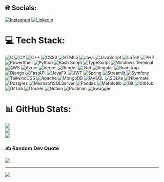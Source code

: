 
## 🌐 Socials:
[![Instagram](https://img.shields.io/badge/Instagram-%23E4405F.svg?logo=Instagram&logoColor=white)](https://instagram.com/haitham_el_abdioui) [![LinkedIn](https://img.shields.io/badge/LinkedIn-%230077B5.svg?logo=linkedin&logoColor=white)](https://linkedin.com/in/haithamelabdioui) 

# 💻 Tech Stack:
![C](https://img.shields.io/badge/c-%2300599C.svg?style=flat-square&logo=c&logoColor=white) ![C#](https://img.shields.io/badge/c%23-%23239120.svg?style=flat-square&logo=csharp&logoColor=white) ![C++](https://img.shields.io/badge/c++-%2300599C.svg?style=flat-square&logo=c%2B%2B&logoColor=white) ![CSS3](https://img.shields.io/badge/css3-%231572B6.svg?style=flat-square&logo=css3&logoColor=white) ![HTML5](https://img.shields.io/badge/html5-%23E34F26.svg?style=flat-square&logo=html5&logoColor=white) ![Java](https://img.shields.io/badge/java-%23ED8B00.svg?style=flat-square&logo=openjdk&logoColor=white) ![JavaScript](https://img.shields.io/badge/javascript-%23323330.svg?style=flat-square&logo=javascript&logoColor=%23F7DF1E) ![LaTeX](https://img.shields.io/badge/latex-%23008080.svg?style=flat-square&logo=latex&logoColor=white) ![PHP](https://img.shields.io/badge/php-%23777BB4.svg?style=flat-square&logo=php&logoColor=white) ![PowerShell](https://img.shields.io/badge/PowerShell-%235391FE.svg?style=flat-square&logo=powershell&logoColor=white) ![Python](https://img.shields.io/badge/python-3670A0?style=flat-square&logo=python&logoColor=ffdd54) ![Bash Script](https://img.shields.io/badge/bash_script-%23121011.svg?style=flat-square&logo=gnu-bash&logoColor=white) ![TypeScript](https://img.shields.io/badge/typescript-%23007ACC.svg?style=flat-square&logo=typescript&logoColor=white) ![Windows Terminal](https://img.shields.io/badge/Windows%20Terminal-%234D4D4D.svg?style=flat-square&logo=windows-terminal&logoColor=white) ![AWS](https://img.shields.io/badge/AWS-%23FF9900.svg?style=flat-square&logo=amazon-aws&logoColor=white) ![Azure](https://img.shields.io/badge/azure-%230072C6.svg?style=flat-square&logo=microsoftazure&logoColor=white) ![Vercel](https://img.shields.io/badge/vercel-%23000000.svg?style=flat-square&logo=vercel&logoColor=white) ![Render](https://img.shields.io/badge/Render-%46E3B7.svg?style=flat-square&logo=render&logoColor=white) ![.Net](https://img.shields.io/badge/.NET-5C2D91?style=flat-square&logo=.net&logoColor=white) ![Angular](https://img.shields.io/badge/angular-%23DD0031.svg?style=flat-square&logo=angular&logoColor=white) ![Bootstrap](https://img.shields.io/badge/bootstrap-%238511FA.svg?style=flat-square&logo=bootstrap&logoColor=white) ![Django](https://img.shields.io/badge/django-%23092E20.svg?style=flat-square&logo=django&logoColor=white) ![FastAPI](https://img.shields.io/badge/FastAPI-005571?style=flat-square&logo=fastapi) ![JavaFX](https://img.shields.io/badge/javafx-%23FF0000.svg?style=flat-square&logo=javafx&logoColor=white) ![JWT](https://img.shields.io/badge/JWT-black?style=flat-square&logo=JSON%20web%20tokens) ![Spring](https://img.shields.io/badge/spring-%236DB33F.svg?style=flat-square&logo=spring&logoColor=white) ![Streamlit](https://img.shields.io/badge/Streamlit-%23FE4B4B.svg?style=flat-square&logo=streamlit&logoColor=white) ![Symfony](https://img.shields.io/badge/symfony-%23000000.svg?style=flat-square&logo=symfony&logoColor=white) ![TailwindCSS](https://img.shields.io/badge/tailwindcss-%2338B2AC.svg?style=flat-square&logo=tailwind-css&logoColor=white) ![Apache](https://img.shields.io/badge/apache-%23D42029.svg?style=flat-square&logo=apache&logoColor=white) ![MongoDB](https://img.shields.io/badge/MongoDB-%234ea94b.svg?style=flat-square&logo=mongodb&logoColor=white) ![MySQL](https://img.shields.io/badge/mysql-4479A1.svg?style=flat-square&logo=mysql&logoColor=white) ![SQLite](https://img.shields.io/badge/sqlite-%2307405e.svg?style=flat-square&logo=sqlite&logoColor=white) ![Hibernate](https://img.shields.io/badge/Hibernate-59666C?style=flat-square&logo=Hibernate&logoColor=white) ![Postgres](https://img.shields.io/badge/postgres-%23316192.svg?style=flat-square&logo=postgresql&logoColor=white) ![MicrosoftSQLServer](https://img.shields.io/badge/Microsoft%20SQL%20Server-CC2927?style=flat-square&logo=microsoft%20sql%20server&logoColor=white) ![Pandas](https://img.shields.io/badge/pandas-%23150458.svg?style=flat-square&logo=pandas&logoColor=white) ![Matplotlib](https://img.shields.io/badge/Matplotlib-%23ffffff.svg?style=flat-square&logo=Matplotlib&logoColor=black) ![Git](https://img.shields.io/badge/git-%23F05033.svg?style=flat-square&logo=git&logoColor=white) ![GitHub](https://img.shields.io/badge/github-%23121011.svg?style=flat-square&logo=github&logoColor=white) ![GitLab](https://img.shields.io/badge/gitlab-%23181717.svg?style=flat-square&logo=gitlab&logoColor=white) ![Docker](https://img.shields.io/badge/docker-%230db7ed.svg?style=flat-square&logo=docker&logoColor=white) ![Notion](https://img.shields.io/badge/Notion-%23000000.svg?style=flat-square&logo=notion&logoColor=white) ![Postman](https://img.shields.io/badge/Postman-FF6C37?style=flat-square&logo=postman&logoColor=white) ![Swagger](https://img.shields.io/badge/-Swagger-%23Clojure?style=flat-square&logo=swagger&logoColor=white)
# 📊 GitHub Stats:
![](https://github-readme-stats.vercel.app/api?username=elabdioui&theme=darcula&hide_border=false&include_all_commits=true&count_private=true)<br/>
![](https://github-readme-streak-stats.herokuapp.com/?user=elabdioui&theme=darcula&hide_border=false)<br/>
![](https://github-readme-stats.vercel.app/api/top-langs/?username=elabdioui&theme=darcula&hide_border=false&include_all_commits=true&count_private=true&layout=compact)

### ✍️ Random Dev Quote
![](https://quotes-github-readme.vercel.app/api?type=horizontal&theme=dark)

---
[![](https://visitcount.itsvg.in/api?id=elabdioui&icon=0&color=0)](https://visitcount.itsvg.in)

<!-- Proudly created with GPRM ( https://gprm.itsvg.in ) -->
